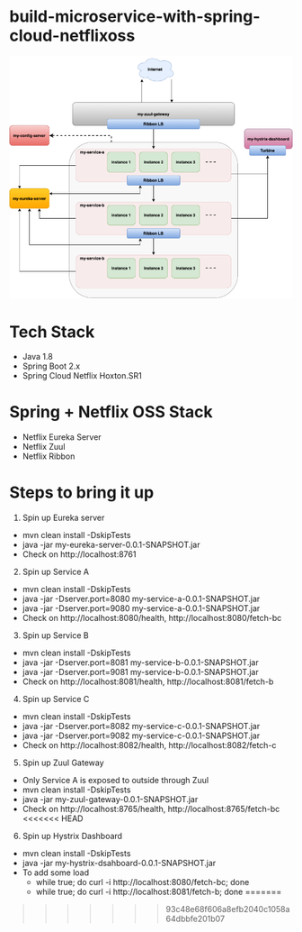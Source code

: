 # build-microservice-with-spring-cloud-netflixoss

![alt text](https://github.com/Hitman007IN/build-microservice-with-spring-cloud-netflixoss/blob/master/screenshot/microservice_architecture.png)

# Tech Stack
- Java 1.8
- Spring Boot 2.x
- Spring Cloud Netflix Hoxton.SR1

# Spring + Netflix OSS Stack
- Netflix Eureka Server
- Netflix Zuul
- Netflix Ribbon

# Steps to bring it up

1) Spin up Eureka server
- mvn clean install -DskipTests
- java -jar my-eureka-server-0.0.1-SNAPSHOT.jar
- Check on http://localhost:8761

2) Spin up Service A
- mvn clean install -DskipTests
- java -jar -Dserver.port=8080 my-service-a-0.0.1-SNAPSHOT.jar
- java -jar -Dserver.port=9080 my-service-a-0.0.1-SNAPSHOT.jar
- Check on http://localhost:8080/health, http://localhost:8080/fetch-bc

3) Spin up Service B
- mvn clean install -DskipTests
- java -jar -Dserver.port=8081 my-service-b-0.0.1-SNAPSHOT.jar
- java -jar -Dserver.port=9081 my-service-b-0.0.1-SNAPSHOT.jar
- Check on http://localhost:8081/health, http://localhost:8081/fetch-b

4) Spin up Service C
- mvn clean install -DskipTests
- java -jar -Dserver.port=8082 my-service-c-0.0.1-SNAPSHOT.jar
- java -jar -Dserver.port=9082 my-service-c-0.0.1-SNAPSHOT.jar
- Check on http://localhost:8082/health, http://localhost:8082/fetch-c

5) Spin up Zuul Gateway
- Only Service A is exposed to outside through Zuul
- mvn clean install -DskipTests
- java -jar my-zuul-gateway-0.0.1-SNAPSHOT.jar
- Check on http://localhost:8765/health, http://localhost:8765/fetch-bc
<<<<<<< HEAD

6) Spin up Hystrix Dashboard
- mvn clean install -DskipTests
- java -jar my-hystrix-dsahboard-0.0.1-SNAPSHOT.jar
- To add some load
	- while true; do curl -i http://localhost:8080/fetch-bc; done
	- while true; do curl -i http://localhost:8081/fetch-b; done
=======
>>>>>>> 93c48e68f606a8efb2040c1058a64dbbfe201b07

